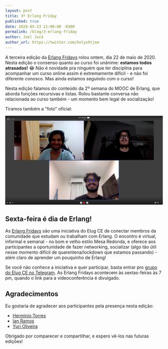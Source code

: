 ```yaml
---
layout: post
title: 3º Erlang Friday
published: true
date: 2020-05-23 21:00:00 -0300
permalink: /blog/3-erlang-friday
author: Joel Jucá
author_url: https://twitter.com/holyshtjoe
---
```


A terceira edição da [Erlang Fridays](https://github.com/elug-ce/forum/issues/7) rolou ontem, dia 22 de maio de 2020. Nesta edição o consenso quanto ao curso foi unânime: **estamos todos atrasados!** 😂 Não é novidade pra ninguém que ter disciplina para acompanhar um curso online assim é extremamente difícil - e não foi diferente conosco. Mas ainda estamos seguindo com o curso!

Nesta edição falamos do conteúdo da 2º semana do MOOC de Erlang, que aborda funções recursivas e listas. Rolou bastante conversa não relacionada ao curso também - um momento bem legal de socialização!

Tiramos também a "foto" oficial:

![3º Erlang Friday: Foto Oficial](/media/2020-05-22_3-erlang-friday.png "3º Erlang Friday: Foto Oficial")

## Sexta-feira é dia de Erlang!

As [Erlang Fridays](https://github.com/elug-ce/forum/issues/7) são uma iniciativa do Elug CE de conectar membros da comunidade que estudam ou trabalham com Erlang. O encontro é virtual, informal e semanal - no bom e velho estilo Mesa Redonda, e oferece aos participantes a oportunidade de fazer networking, socializar (algo tão útil nesse momento difícil de quarentena/lockdown que estamos passando) - além claro de aprender um pouquinho de Erlang!

Se você não conhece a iniciativa e quer participar, basta entrar pro [grupo do Elug CE no Telegram](https://t.me/elug_ce). As Erlang Fridays acontecem às sextas-feiras às 7 pm, quando o link para a videoconferência é divulgado.

## Agradecimentos

Eu gostaria de agradecer aos participantes pela presença nesta edição:

- [Herminio Torres](https://twitter.com/herminiotorres)
- [Ian Ramos](https://twitter.com/IanRamosC)
- [Yuri Oliveira](https://twitter.com/yuriploc)

Obrigado por comparecer e compartilhar, e espero vê-los nas futuras edições!
